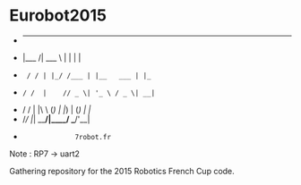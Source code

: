# Eurobot2015

 *    ______ _____      _           _
 *   |___  /| ___ \    | |         | |
 *      / / | |_/ /___ | |__   ___ | |_
 *     / /  |    // _ \| '_ \ / _ \| __|
 *    / /   | |\ \ (_) | |_) | (_) | |_
 *   /_/    |_| \_\___/|____/ \___/'\__|
 *                  7robot.fr

Note : RP7 -> uart2

Gathering repository for the 2015 Robotics French Cup code.

